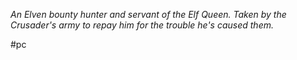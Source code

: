 *An Elven bounty hunter and servant of the Elf Queen.  Taken by the Crusader's army to repay him for the trouble he's caused them.*

#pc